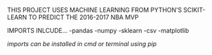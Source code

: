 THIS PROJECT USES MACHINE LEARNING FROM PYTHON'S SCIKIT-LEARN TO PREDICT THE 2016-2017 NBA MVP

IMPORTS INLCUDE...
-pandas 
-numpy 
-sklearn 
-csv 
-matplotlib

*imports can be installed in cmd or terminal using pip*
